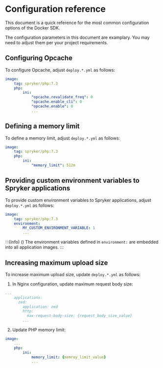 # Configuration reference

This document is a quick reference for the most common configuration options of the Docker SDK.

The configuration parameters in this document are examplary. You may need to adjust them per your project requirements.



## Сonfiguring Opcache

To configure Opcache, adjust `deploy.*.yml` as follows:

```yaml
image:
    tag: spryker/php:7.3
    php:
        ini:
            "opcache.revalidate_freq": 0
            "opcache.enable_cli": 0
            "opcache.enable": 0
            ...
```

## Defining a memory limit

To define a memory limit, adjust `deploy.*.yml` as follows:

```yaml
image:
    tag: spryker/php:7.3
    php:
        ini:
            "memory_limit": 512m
```

## Providing custom environment variables to Spryker applications

To provide custom environment variables to Spryker applications, adjust `deploy.*.yml` as follows:

```yaml
image:
    tag: spryker/php:7.3
    environment:
        MY_CUSTOM_ENVIRONMENT_VARIABLE: 1
        ...
```

:::(Info) ()
The environment variables defined in `environment:` are embedded into all application images.
:::

## Increasing maximum upload size

To increase maximum upload size, update `deploy.*.yml` as follows:

1. In Nginx configuration, update maximum request body size:
```yaml
...
    applications:
      zed:
        application: zed
        http:
          max-request-body-size: {request_body_size_value}
        ...
```

2. Update PHP memory limit:

```yaml
image:
    ...
    php:
        ini:
            memory_limit: {memroy_limit_value}
            ...
```
